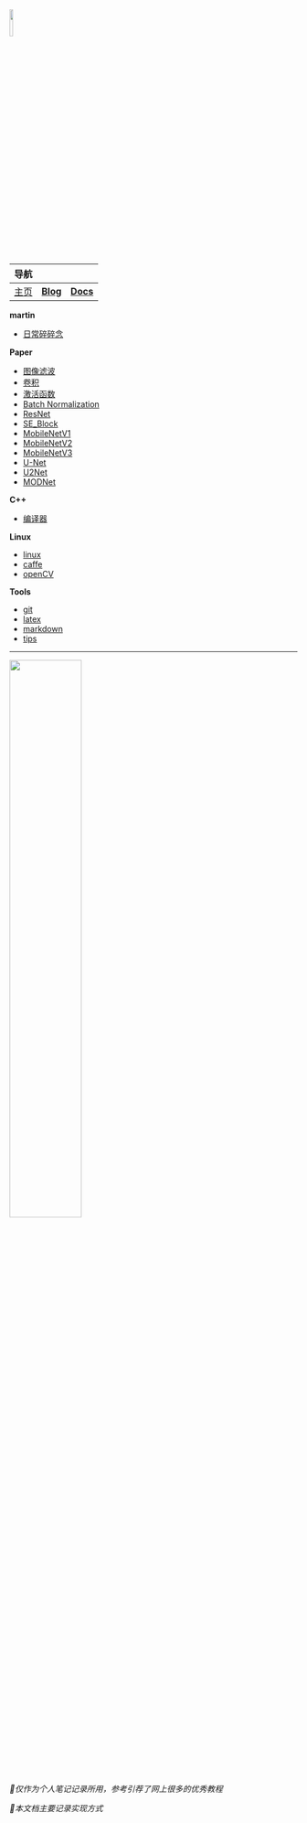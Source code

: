 <head><style type="text/css">h1:first-child {display:none;}</style></head>

<img src="https://cdn.jsdelivr.net/gh/lblbk/picgo/work/20201224164001.png" width="11%" height="11%" >

| 导航      |                                          |                                           |
| --------- | ---------------------------------------- | ----------------------------------------- |
| [主页](/) | **[Blog](https://lblbk.github.io/blog)** | **[Docs](https://lblbk.github.io/lblbk)** |

**martin**

- [日常碎碎念](/blog/martin)

**Paper**

- [图像滤波](/blog/paper/image_processing)
- [卷积](/blog/paper/convolution)
- [激活函数](/blog/paper/activation)
- [Batch Normalization](/blog/paper/batchnormalization)
- [ResNet](/blog/paper/resnet)
- [SE_Block](/blog/paper/se_block)
- [MobileNetV1](/blog/paper/mobilenetv1)
- [MobileNetV2](/blog/paper/mobilenetv2)
- [MobileNetV3](/blog/paper/mobilenetv3)
- [U-Net](/blog/paper/unet)
- [U2Net](/blog/paper/u2net)
- [MODNet](/blog/paper/modnet)

**C++**

- [编译器](/blog/cpp/compiler)

**Linux**

- [linux](/blog/linux/linux)
- [caffe](/blog/linux/caffe)
- [openCV](/blog/linux/opencv)

**Tools**

- [git](/blog/tools/git)
- [latex](/blog/tools/latex)
- [markdown](/blog/tools/md)
- [tips](/blog/tools/tips)

***

<img src="https://cdn.jsdelivr.net/gh/lblbk/picgo/img/default1.jpg" width="50%" height="50%" >

*🎉仅作为个人笔记记录所用，参考引荐了网上很多的优秀教程*

*🎉本文档主要记录实现方式*